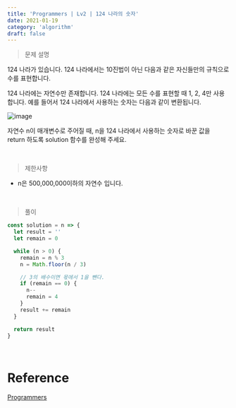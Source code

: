 ```yaml
---
title: 'Programmers | Lv2 | 124 나라의 숫자'
date: 2021-01-19
category: 'algorithm'
draft: false
---
```


> 문제 설명<br>

124 나라가 있습니다. 124 나라에서는 10진법이 아닌 다음과 같은 자신들만의 규칙으로 수를 표현합니다.

124 나라에는 자연수만 존재합니다.
124 나라에는 모든 수를 표현할 때 1, 2, 4만 사용합니다.
예를 들어서 124 나라에서 사용하는 숫자는 다음과 같이 변환됩니다.

![image](https://user-images.githubusercontent.com/65898889/105016237-be9c5a00-5a85-11eb-9028-bd053eab212a.png)

자연수 n이 매개변수로 주어질 때, n을 124 나라에서 사용하는 숫자로 바꾼 값을 return 하도록 solution 함수를 완성해 주세요.

<br>

> 제한사항<br>

- n은 500,000,000이하의 자연수 입니다.

<br>

> 풀이

```js
const solution = n => {
  let result = ''
  let remain = 0

  while (n > 0) {
    remain = n % 3
    n = Math.floor(n / 3)

    // 3의 배수이면 몫에서 1을 뺀다.
    if (remain == 0) {
      n--
      remain = 4
    }
    result += remain
  }

  return result
}
```

<br>

# Reference

[Programmers](https://programmers.co.kr/learn/courses/30/lessons/12899)
